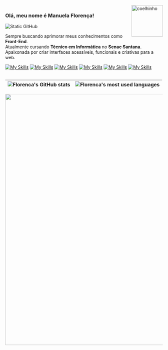 
<table>
  <img src="https://i.pinimg.com/originals/3f/06/c2/3f06c234d78c5cd7e879506847822149.gif" alt="coelhinho" min-width="100px" max-width="100px" width="100px" align="right">

  <p align="left">

  ### Olá, meu nome é Manuela Florença!

  <img src="https://img.shields.io/static/v1?label=Overview&message=manuflorenca&color=f8efd4&style=for-the-badge&logo=GitHub" alt="Static GitHub">

  Sempre buscando aprimorar meus conhecimentos como **Front-End**.<br>
  Atualmente cursando **Técnico em Informática** no **Senac Santana**.<br>
  Apaixonada por criar interfaces acessíveis, funcionais e criativas para a web.<br>

  [![My Skills](https://skillicons.dev/icons?i=javascript)](https://skillicons.dev)
[![My Skills](https://skillicons.dev/icons?i=html,css)](https://skillicons.dev)
[![My Skills](https://skillicons.dev/icons?i=bootstrap)](https://skillicons.dev)
[![My Skills](https://skillicons.dev/icons?i=mysql)](https://skillicons.dev)
[![My Skills](https://skillicons.dev/icons?i=github,vscode)](https://skillicons.dev)
[![My Skills](https://skillicons.dev/icons?i=figma,photoshop)](https://skillicons.dev)
  
| ![Florenca's GitHub stats](https://github-readme-stats.vercel.app/api?username=manuflorenca&show_icons=true&theme=rose&hide_border=false) | ![Florenca's most used languages](https://github-readme-stats.vercel.app/api/top-langs/?username=manuflorenca&layout=compact&theme=rose&hide_border=false) |
| --- | --- |

<p align="center">
  <a href="https://github.com/ryo-ma/github-profile-trophy" title="repositório de troféus">
    <img
      width="800"
      src="https://github-profile-trophy.vercel.app/?username=manuflorenca&column=8&theme=gruvbox&no-frame=true&no-bg=true"
    />
  </a>
</p>


</table>



